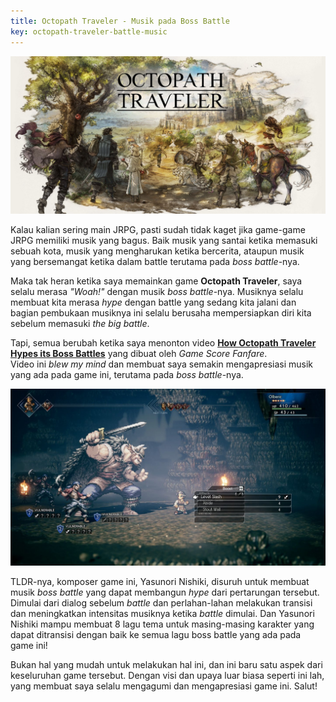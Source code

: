 ```yaml
---
title: Octopath Traveler - Musik pada Boss Battle
key: octopath-traveler-battle-music
---
```


![Octopath Travler - Musik Boss Battle header](https://raw.githubusercontent.com/wowods/blog/master/assets/images/octopath_traveler_logo.jpg)

Kalau kalian sering main JRPG, pasti sudah tidak kaget jika game-game JRPG memiliki musik yang bagus. Baik musik yang santai ketika memasuki sebuah kota, musik yang mengharukan ketika bercerita, ataupun musik yang bersemangat ketika dalam battle terutama pada _boss battle_-nya.  

Maka tak heran ketika saya memainkan game **Octopath Traveler**, saya selalu merasa _"Woah!"_ dengan musik _boss battle_-nya. Musiknya selalu membuat kita merasa _hype_ dengan battle yang sedang kita jalani dan bagian pembukaan musiknya ini selalu berusaha mempersiapkan diri kita sebelum memasuki  _the big battle_.  

Tapi, semua berubah ketika saya menonton video [**How Octopath Traveler Hypes its Boss Battles**](https://www.youtube.com/watch?v=b7Zc3f8cPnU) yang dibuat oleh _Game Score Fanfare_.  
Video ini _blew my mind_ dan membuat saya semakin mengapresiasi musik yang ada pada game ini, terutama pada _boss battle_-nya.  

![Octopath Traveler - Olberic battle](https://raw.githubusercontent.com/wowods/blog/master/assets/images/olberic_boss_battle.jpg)

TLDR-nya, komposer game ini, Yasunori Nishiki, disuruh untuk membuat musik _boss battle_ yang dapat membangun _hype_ dari pertarungan tersebut. Dimulai dari dialog sebelum _battle_ dan perlahan-lahan melakukan transisi dan meningkatkan intensitas musiknya ketika _battle_ dimulai. Dan Yasunori Nishiki mampu membuat 8 lagu tema untuk masing-masing karakter yang dapat ditransisi dengan baik ke semua lagu boss battle yang ada pada game ini!

Bukan hal yang mudah untuk melakukan hal ini, dan ini baru satu aspek dari keseluruhan game tersebut. Dengan visi dan upaya luar biasa seperti ini lah, yang membuat saya selalu mengagumi dan mengapresiasi game ini. Salut!
